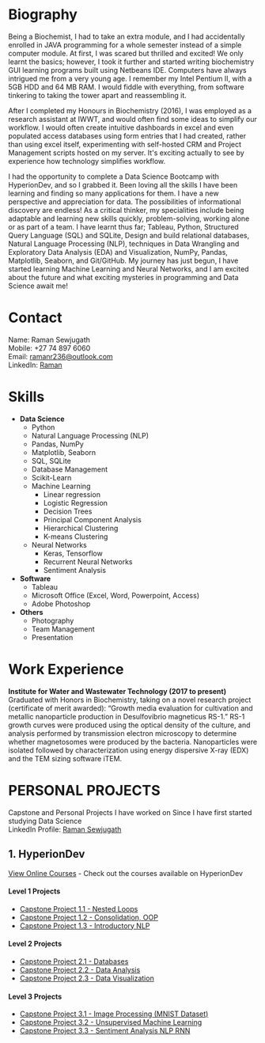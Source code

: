 # Biography
Being a Biochemist, I had to take an extra module, and I had accidentally enrolled in JAVA programming for a whole semester instead of a simple computer module. At first, I was scared but thrilled and excited! We only learnt the basics; however, I took it further and started writing biochemistry GUI learning programs built using Netbeans IDE. Computers have always intrigued me from a very young age. I remember my Intel Pentium II, with a 5GB HDD and 64 MB RAM. I would fiddle with everything, from software tinkering to taking the tower apart and reassembling it.

After I completed my Honours in Biochemistry (2016), I was employed as a research assistant at IWWT, and would often find some ideas to simplify our workflow. I would often create intuitive dashboards in excel and even populated access databases using form entries that I had created, rather than using excel itself, experimenting with self-hosted CRM and Project Management scripts hosted on my server. It's exciting actually to see by experience how technology simplifies workflow.

I had the opportunity to complete a Data Science Bootcamp with HyperionDev, and so I grabbed it. Been loving all the skills I have been learning and finding so many applications for them. I have a new perspective and appreciation for data. The possibilities of informational discovery are endless!
As a critical thinker, my specialities include being adaptable and learning new skills quickly, problem-solving, working alone or as part of a team. I have learnt thus far; Tableau, Python, Structured Query Language (SQL) and SQLite, Design and build relational databases, Natural Language Processing (NLP), techniques in Data Wrangling and Exploratory Data Analysis (EDA) and Visualization, NumPy, Pandas, Matplotlib, Seaborn, and Git/GitHub. My journey has just begun, I have started learning Machine Learning and Neural Networks, and I am excited about the future and what exciting mysteries in programming and Data Science await me!

# Contact
Name: Raman Sewjugath<br>
Mobile: +27 74 897 6060<br>
Email: ramanr236@outlook.com<br>
LinkedIn: [Raman](https://www.linkedin.com/in/ramansewjugath/)

# Skills
- **Data Science**
  - Python
  - Natural Language Processing (NLP)
  - Pandas, NumPy
  - Matplotlib, Seaborn
  - SQL, SQLite
  - Database Management
  - Scikit-Learn
  - Machine Learning
    - Linear regression
    - Logistic Regression
    - Decision Trees
    - Principal Component Analysis
    - Hierarchical Clustering
    - K-means Clustering
  - Neural Networks
    - Keras, Tensorflow
    - Recurrent Neural Networks
    - Sentiment Analysis 
- **Software**
  - Tableau
  - Microsoft Office (Excel, Word, Powerpoint, Access)
  - Adobe Photoshop 
- **Others**
  - Photography
  - Team Management
  - Presentation

# Work Experience
**Institute for Water and Wastewater Technology (2017 to present)**<br>
Graduated with Honors in Biochemistry, taking on a novel research project (certificate of merit awarded): “Growth media evaluation for cultivation and metallic nanoparticle production in Desulfovibrio magneticus RS-1.” RS-1 growth curves were produced using the optical density of the culture, and analysis performed by transmission electron microscopy to determine whether magnetosomes were produced by the bacteria. Nanoparticles were isolated followed by characterization using energy dispersive X-ray (EDX) and the TEM sizing software iTEM.

# **PERSONAL PROJECTS**
Capstone and Personal Projects I have worked on Since I have first started studying Data Science<br>
LinkedIn Profile: [Raman Sewjugath](https://www.linkedin.com/in/ramansewjugath/ "Click to open")

## 1. HyperionDev 
[View Online Courses](https://www.hyperiondev.com/?utm_source=direct&utm_medium=referral&utm_campaign=earn_R2500&referral_code=MMH9TZ15) - Check out the courses available on HyperionDev

#### Level 1 Projects
- [Capstone Project 1.1 - Nested Loops](https://github.com/Raman236/Personal-Projects/tree/main/Capstone%20Project%201.1%20-%20Nested%20Loops)
- [Capstone Project 1.2 - Consolidation, OOP](https://github.com/Raman236/Personal-Projects/tree/main/Capstone%20Project%201.2%20-%20Consolidation)
- [Capstone Project 1.3 - Introductory NLP](https://github.com/Raman236/Personal-Projects/tree/main/Capstone%20Project%201.3%20-%20Introductory%20NLP)

#### Level 2 Projects
- [Capstone Project 2.1 - Databases](https://github.com/Raman236/Portfolio/tree/main/Capstone%20Project%202.1%20-%20Databases)
- [Capstone Project 2.2 - Data Analysis](https://github.com/Raman236/Portfolio/tree/main/Capstone%20Project%202.2%20-%20Data%20Analysis)
- [Capstone Project 2.3 - Data Visualization](https://github.com/Raman236/Portfolio/tree/main/Capstone%20Project%202.3%20-%20Data%20Visualization)

#### Level 3 Projects
- [Capstone Project 3.1 - Image Processing (MNIST Dataset)](https://github.com/Raman236/Portfolio/tree/main/Capstone%20Project%203.1%20-%20Image%20Processing%20(MNIST%20Dataset))
- [Capstone Project 3.2 - Unsupervised Machine Learning](https://github.com/Raman236/Portfolio/tree/main/Capstone%20Project%203.2%20-%20Unsupervised%20Machine%20Learning)
- [Capstone Project 3.3 - Sentiment Analysis NLP RNN](https://github.com/Raman236/Portfolio/tree/main/Capstone%20Project%203.3%20-%20Sentiment%20Analysis%20NLP%20RNN)
